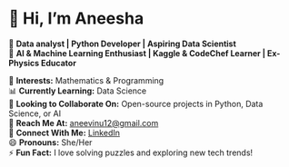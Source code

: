 # 👋 Hi, I’m Aneesha
💼 **Data analyst | Python Developer | Aspiring Data Scientist**  
🤖 **AI & Machine Learning Enthusiast | Kaggle & CodeChef Learner | Ex-Physics Educator**  

🔢 **Interests:** Mathematics & Programming  
📊 **Currently Learning:** Data Science  
🤝 **Looking to Collaborate On:** Open-source projects in Python, Data Science, or AI  
📩 **Reach Me At:** aneevinu12@gmail.com  
🔗 **Connect With Me:** [LinkedIn](https://www.linkedin.com/in/aneevinay/)  
😄 **Pronouns:** She/Her  
⚡ **Fun Fact:** I love solving puzzles and exploring new tech trends!  


